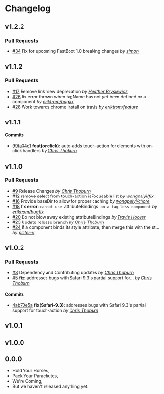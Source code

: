 Changelog
=========

## v1.2.2

### Pull Requests

- [#34](https://github.com/html-next/ember-hammertime/pull/34)  Fix for upcoming FastBoot 1.0 breaking changes  *by [simon](https://github.com/simonihmig)*

## v1.1.2

### Pull Requests

- [#17](https://github.com/runspired/ember-hammertime/pull/17)  Remove link view deprecation  *by [Heather Brysiewicz](https://github.com/hbrysiewicz)*
- [#26](https://github.com/runspired/ember-hammertime/pull/26)  fix error thrown when tagName has not yet been defined on a component  *by [eriktrom/bugfix](https://github.com/eriktrom/bugfix)*
- [#28](https://github.com/runspired/ember-hammertime/pull/28)  Work towards chrome install on travis  *by [eriktrom/feature](https://github.com/eriktrom/feature)*

## v1.1.1

#### Commits

- [99fa34c1](https://github.com/runspired/ember-hammertime/commit/99fa34c14a92931dba7f925a40ebbe0e5fa3eb41) **feat(onclick)**: auto-adds touch-action for elements with on-click handlers *by [Chris Thoburn](https://github.com/runspired)*

## v1.1.0

### Pull Requests

- [#9](https://github.com/runspired/ember-hammertime/pull/9)  Release Changes  *by [Chris Thoburn](https://github.com/runspired)*
- [#12](https://github.com/runspired/ember-hammertime/pull/12)  remove select from touch-action isFocusable list  *by [wongpeiyi/fix](https://github.com/wongpeiyi/fix)*
- [#16](https://github.com/runspired/ember-hammertime/pull/16)  Provide baseDir to allow for proper caching  *by [wongpeiyi/chore](https://github.com/wongpeiyi/chore)*
- [#18](https://github.com/runspired/ember-hammertime/pull/18) **fix error**: `cannot use `attributeBindings` on a tag-less component`  *by [eriktrom/bugfix](https://github.com/eriktrom/bugfix)*
- [#20](https://github.com/runspired/ember-hammertime/pull/20)  Do not blow away existing attributeBindings  *by [Travis Hoover](https://github.com/thoov)*
- [#23](https://github.com/runspired/ember-hammertime/pull/23)  Update release branch  *by [Chris Thoburn](https://github.com/runspired)*
- [#24](https://github.com/runspired/ember-hammertime/pull/24)  If a component binds its style attribute, then merge this with the st…  *by [pieter-v](https://github.com/pieter-v)*

## v1.0.2

### Pull Requests

- [#3](https://github.com/runspired/ember-hammertime/pull/3)  Dependency and Contributing updates  *by [Chris Thoburn](https://github.com/runspired)*
- [#5](https://github.com/runspired/ember-hammertime/pull/5) **fix**: addresses bugs with Safari 9.3's partial support for…  *by [Chris Thoburn](https://github.com/runspired)*

#### Commits

- [4ab70e5a](https://github.com/runspired/ember-hammertime/commit/4ab70e5a06773f96372b59a67f4bbdd07e5d3452) **fix(Safari-9.3)**: addresses bugs with Safari 9.3's partial support for touch-action *by [Chris Thoburn](https://github.com/runspired)*

## v1.0.1

## v1.0.0

## 0.0.0

- Hold Your Horses,
- Pack Your Parachutes,
- We're Coming,
- But we haven't released anything yet.
